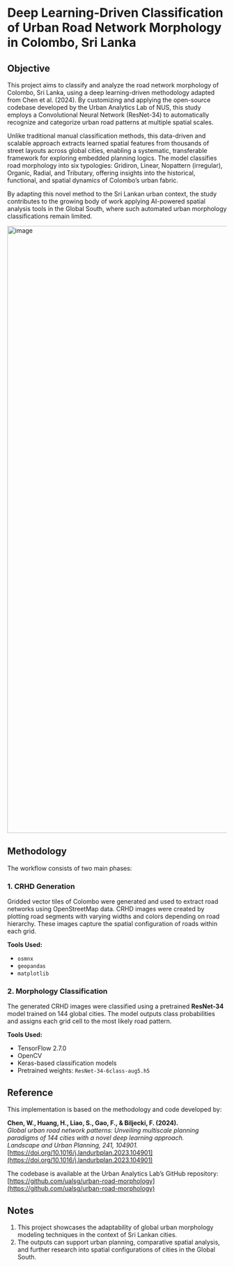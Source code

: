 # Deep Learning-Driven Classification of Urban Road Network Morphology in Colombo, Sri Lanka
## Objective
This project aims to classify and analyze the road network morphology of Colombo, Sri Lanka, using a deep learning-driven methodology adapted from Chen et al. (2024). By customizing and applying the open-source codebase developed by the Urban Analytics Lab of NUS, this study employs a Convolutional Neural Network (ResNet-34) to automatically recognize and categorize urban road patterns at multiple spatial scales.

Unlike traditional manual classification methods, this data-driven and scalable approach extracts learned spatial features from thousands of street layouts across global cities, enabling a systematic, transferable framework for exploring embedded planning logics. The model classifies road morphology into six typologies: Gridiron, Linear, Nopattern (irregular), Organic, Radial, and Tributary, offering insights into the historical, functional, and spatial dynamics of Colombo’s urban fabric.

By adapting this novel method to the Sri Lankan urban context, the study contributes to the growing body of work applying AI-powered spatial analysis tools in the Global South, where such automated urban morphology classifications remain limited.

<img width="1040" height="1390" alt="image" src="https://github.com/user-attachments/assets/34c972d9-b258-4019-ac61-3bbd8624755d" />

## Methodology
The workflow consists of two main phases:

### 1. CRHD Generation
Gridded vector tiles of Colombo were generated and used to extract road networks using OpenStreetMap data. CRHD images were created by plotting road segments with varying widths and colors depending on road hierarchy. These images capture the spatial configuration of roads within each grid.

**Tools Used:**
- `osmnx`
- `geopandas`
- `matplotlib`
  

### 2. Morphology Classification
The generated CRHD images were classified using a pretrained **ResNet-34** model trained on 144 global cities. The model outputs class probabilities and assigns each grid cell to the most likely road pattern.

**Tools Used:**
- TensorFlow 2.7.0
- OpenCV
- Keras-based classification models
- Pretrained weights: `ResNet-34-6class-aug5.h5`

## Reference
This implementation is based on the methodology and code developed by:

**Chen, W., Huang, H., Liao, S., Gao, F., & Biljecki, F. (2024).**  
*Global urban road network patterns: Unveiling multiscale planning paradigms of 144 cities with a novel deep learning approach.*  
_Landscape and Urban Planning, 241, 104901._  
[https://doi.org/10.1016/j.landurbplan.2023.104901](https://doi.org/10.1016/j.landurbplan.2023.104901)

The codebase is available at the Urban Analytics Lab’s GitHub repository:  
[https://github.com/ualsg/urban-road-morphology](https://github.com/ualsg/urban-road-morphology)


## Notes

1. This project showcases the adaptability of global urban morphology modeling techniques in the context of Sri Lankan cities.
2. The outputs can support urban planning, comparative spatial analysis, and further research into spatial configurations of cities in the Global South.



